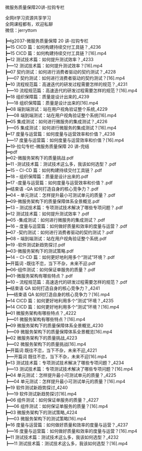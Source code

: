 微服务质量保障20讲-拉钩专栏

全网it学习资源共享学习<br>全网课程都有，欢迎私聊<br>微信：jerryttom<br>

┣━lg2037-微服务质量保障 20 讲-拉钩专栏<br> ┣━15 CICD 篇：如何构建持续交付工具链？_4236<br> ┣━15 CICD 篇：如何构建持续交付工具链？[16].mp4<br> ┣━12 测试技术篇：如何提升测试效率？_4233<br> ┣━12 测试技术篇：如何提升测试效率？[16].mp4<br> ┣━07 契约测试：如何进行消费者驱动的契约测试？_4228<br> ┣━07 契约测试：如何进行消费者驱动的契约测试？[16].mp4<br> ┣━10 流程规范篇：高速迭代的研发过程需要怎样的规范？_4231<br> ┣━10 流程规范篇：高速迭代的研发过程需要怎样的规范？[16].mp4<br> ┣━18 组织保障篇：质量是设计出来的_4239<br> ┣━18 组织保障篇：质量是设计出来的[16].mp4<br> ┣━08 端到端测试：站在用户视角验证整个系统_4229<br> ┣━08 端到端测试：站在用户视角验证整个系统[16].mp4<br> ┣━05 集成测试：如何进行微服务的集成测试？_4226<br> ┣━05 集成测试：如何进行微服务的集成测试？[16].mp4<br> ┣━17 度量与运营篇：如何度量与运营效率和价值？_4238<br> ┣━17 度量与运营篇：如何度量与运营效率和价值？[16].mp4<br> ┣━19-拉勾专栏-微服务质量保障 20 讲-完结<br> ┣━pdf<br> ┣━02-微服务架构下的质量挑战.pdf<br> ┣━11 -测试技术篇：测试技术这么多，我该如何选型？.pdf<br> ┣━15 – CI-CD 篇：如何构建持续交付工具链？.pdf<br> ┣━18 – 组织保障篇：质量是设计出来的.pdf<br> ┣━17 -度量与运营篇：如何度量与运营效率和价值？.pdf<br> ┣━结束语 -QA 如何打造自身的核心竞争力？.pdf<br> ┣━04 – 单元测试：怎样提升最小可测试单元的质量？.pdf<br> ┣━09-微服务架构下的质量保障体系全景概览.pdf<br> ┣━13 – 测试技术篇：专项测试技术解决了哪些专项问题？.pdf<br> ┣━12 测试技术篇：如何提升测试效率？.pdf<br> ┣━05 -集成测试：如何进行微服务的集成测试？.pdf<br> ┣━16 – 度量与运营篇：如何做好质量和效率的度量与运营？.pdf<br> ┣━07 -契约测试：如何进行消费者驱动的契约测试？.pdf<br> ┣━08 – 端到端测试：站在用户视角验证整个系统.pdf<br> ┣━19 -软件测试新趋势探讨.pdf<br> ┣━03-微服务架构下的测试策略.pdf<br> ┣━14 – CI-CD 篇：如何更好地利用多个“测试”环境？.pdf<br> ┣━开篇词 -既往不恋，当下不杂，未来不迎.pdf<br> ┣━06-组件测试：如何保证单服务的质量？.pdf<br> ┣━01-微服务架构有哪些特点？.pdf<br> ┣━10 – 流程规范篇：高速迭代的研发过程需要怎样的规范？.pdf<br> ┣━结束语 QA 如何打造自身的核心竞争力？_4241<br> ┣━结束语 QA 如何打造自身的核心竞争力？[16].mp4<br> ┣━14 CICD 篇：如何更好地利用多个“测试”环境？_4235<br> ┣━14 CICD 篇：如何更好地利用多个“测试”环境？[16].mp4<br> ┣━01 微服务架构有哪些特点？_4222<br> ┣━01 微服务架构有哪些特点？[16].mp4<br> ┣━09 微服务架构下的质量保障体系全景概览_4230<br> ┣━09 微服务架构下的质量保障体系全景概览[16].mp4<br> ┣━02 微服务架构下的质量挑战_4223<br> ┣━02 微服务架构下的质量挑战[16].mp4<br> ┣━开篇词 既往不恋，当下不杂，未来不迎_4221<br> ┣━开篇词 既往不恋，当下不杂，未来不迎[16].mp4<br> ┣━13 测试技术篇：专项测试技术解决了哪些专项问题？_4234<br> ┣━13 测试技术篇：专项测试技术解决了哪些专项问题？[16].mp4<br> ┣━04 单元测试：怎样提升最小可测试单元的质量？_4225<br> ┣━04 单元测试：怎样提升最小可测试单元的质量？[16].mp4<br> ┣━19 软件测试新趋势探讨_4240<br> ┣━19 软件测试新趋势探讨[16].mp4<br> ┣━06 组件测试：如何保证单服务的质量？_4227<br> ┣━06 组件测试：如何保证单服务的质量？[16].mp4<br> ┣━03 微服务架构下的测试策略_4224<br> ┣━03 微服务架构下的测试策略[16].mp4<br> ┣━16 度量与运营篇：如何做好质量和效率的度量与运营？_4237<br> ┣━16 度量与运营篇：如何做好质量和效率的度量与运营？[16].mp4<br> ┣━11 测试技术篇：测试技术这么多，我该如何选型？_4232<br> ┣━11 测试技术篇：测试技术这么多，我该如何选型？[16].mp4